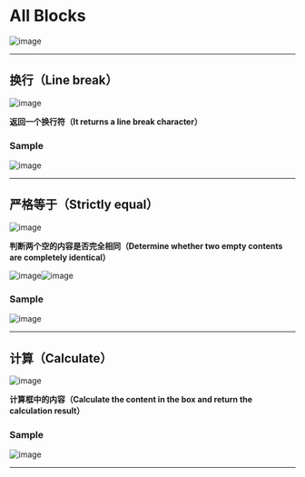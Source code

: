 # All Blocks
![image](https://github.com/user-attachments/assets/178ebf65-20b9-4447-8cc4-acb967e04a81)

---

## 换行（Line break）
![image](https://github.com/user-attachments/assets/bbe32d6c-a472-4aed-8bc5-0cadf6e79726)

**返回一个换行符（It returns a line break character）**
### Sample
![image](https://github.com/user-attachments/assets/d5e6867a-db01-4fc1-b204-3ca44286e5e0)

---

## 严格等于（Strictly equal）
![image](https://github.com/user-attachments/assets/6f7ad8d3-c601-4b89-b7fa-a3b74b969b59)

**判断两个空的内容是否完全相同（Determine whether two empty contents are completely identical）**

![image](https://github.com/user-attachments/assets/da64569c-3972-48b9-ab12-3b03c4972165)![image](https://github.com/user-attachments/assets/5135b3ad-5634-41b8-8dc2-f0e768ebef7c)
### Sample
![image](https://github.com/user-attachments/assets/f2716c72-fd6b-4034-a3e4-06d6829dff09)

---

## 计算（Calculate）
![image](https://github.com/user-attachments/assets/ebd692cb-3db2-449b-9044-be872ee9286d)

**计算框中的内容（Calculate the content in the box and return the calculation result）**
### Sample
![image](https://github.com/user-attachments/assets/9b00e6ce-a9bb-41ba-8510-c482a39da408)

---
